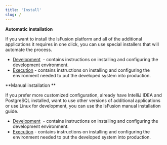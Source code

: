 ```yaml
---
title: 'Install'
slug: /
---
```


**Automatic installation**

If you want to install the lsFusion platform and all of the additional applications it requires in one click, you can use special installers that will automate the process.

-   [Development](Development_auto_.md)  - contains instructions on installing and configuring the development environment.
-   [Execution](Execution_auto_.md) - contains instructions on installing and configuring the environment needed to put the developed system into production.

**Manual installation **

If you prefer more customized configuration, already have IntelliJ IDEA and PostgreSQL installed, want to use other versions of additional applications or use Linux for development, you can use the lsFusion manual installation guide.

-   [Development](Development_manual_.md)  - contains instructions on installing and configuring the development environment.
-   [Execution](Execution_manual_.md) - contains instructions on installing and configuring the environment needed to put the developed system into production.

